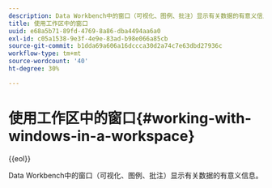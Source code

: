 ```yaml
---
description: Data Workbench中的窗口（可视化、图例、批注）显示有关数据的有意义信息。
title: 使用工作区中的窗口
uuid: e68a5b71-89fd-4769-8a86-dba4494aa6a0
exl-id: c05a1538-9e3f-4e9e-83ad-b98e066a85cb
source-git-commit: b1dda69a606a16dccca30d2a74c7e63dbd27936c
workflow-type: tm+mt
source-wordcount: '40'
ht-degree: 30%

---
```


# 使用工作区中的窗口{#working-with-windows-in-a-workspace}

{{eol}}

Data Workbench中的窗口（可视化、图例、批注）显示有关数据的有意义信息。
